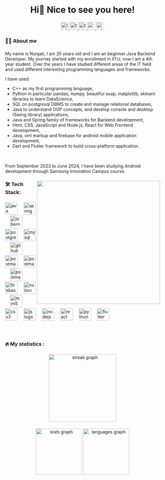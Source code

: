 <br clear="both">
<h1 align="center">Hi👋 Nice to see you here!</h1>

###

<div align="center">
  <a href="https://www.linkedin.com/in/nurgali-khatep-432746276/" target="_blank">
    <img src="https://img.shields.io/static/v1?message=LinkedIn&logo=linkedin&label=&color=0069a0&logoColor=white&labelColor=&style=for-the-badge" height="25" alt="linkedin logo"  />
  </a>
  <a href="https://t.me/khatepnurgali" target="_blank">
    <img src="https://img.shields.io/static/v1?message=Telegram&logo=telegram&label=&color=2CA5E0&logoColor=white&labelColor=&style=for-the-badge" height="25" alt="telegram logo"  />
  </a>
<a href="https://web.telegram.im/#@khatepnurgali" target="_blank">
    <img src="https://img.shields.io/static/v1?message=Telegram-Web&logo=telegram&label=&color=2CA5E0&logoColor=white&labelColor=&style=for-the-badge" height="25" alt="telegram logo"  />
  </a>
  <a href="mailto:nurgali.khatep@gmail.com" target="_blank">
    <img src="https://img.shields.io/static/v1?message=Email&logo=gmail&label=&color=EA4335&logoColor=white&labelColor=&style=for-the-badge" height="25" alt="email logo"  />
  </a>
  <a href="https://wa.me/+7711134882" target="_blank">
    <img src="https://img.shields.io/static/v1?message=WhatsApp&logo=whatsapp&label=&color=25D366&logoColor=white&labelColor=&style=for-the-badge" height="25" alt="whatsapp logo" />
</a>
</div>

###

<h3 align="left">👩‍💻  About me</h3>

###

<p align="left">My name is Nurgali, I am 20 years old and I am an beginner Java Backend Developer. My journey started with my enrollment in IITU, now I am a 4th year student. Over the years I have studied different areas of the IT field and used different interesting programming languages and frameworks. 

I have used: <br/>
- C++ as my first programming language, <br/>
- Python in particular pandas, numpy, beautiful soap, matplotlib, sklearn libraries to learn DataScience, <br/>
- SQL on postgresql DBMS to create and manage relational databases, <br/>
- Java to understand OOP concepts, and develop console and desktop (Swing library) applications, <br/>
- Java and Spring family of frameworks for Backend development, <br/>
- Html, CSS, JavaScript and Node.js, React for Web Frontend development, <br/>
- Java, xml markup and firebase for android mobile application development, <br/> 
- Dart and Flutter framework to build cross-platform application. <br/>
<br/>
<br/>
From September 2023 to June 2024, I have been studying Android development through Samsung Innovation Campus course. 
</p>

###


<img align='right' src="https://media.giphy.com/media/836HiJc7pgzy8iNXCn/giphy.gif" width="400" />

###
<h3 align="left">🛠 Tech Stack:</h3>

###

<div align="left">
  <img src="https://skillicons.dev/icons?i=java" height="40" alt="java logo"  />
  <img width="12" />
   <img src="https://skillicons.dev/icons?i=spring" height="40" alt="spring logo"  />
  <img width="12" />
  <img src="https://skillicons.dev/icons?i=hibernate" height="40" alt="hibernate logo"  />
  <img width="12" />
  <img src="https://skillicons.dev/icons?i=postgres" height="40" alt="postgresql logo"  />
  <img width="12" />
  <img src="https://skillicons.dev/icons?i=mysql" height="40" alt="mysql logo"  />
  <img width="12" />
  <img src="https://skillicons.dev/icons?i=github" height="40" alt="github logo"  />
  <img width="12" />
  <img src="https://skillicons.dev/icons?i=postman" height="40" alt="postman logo"  />
  <img width="12" />
  <img src="https://skillicons.dev/icons?i=maven" height="40" alt="postman logo"  />
  <img width="12" />
  <img src="https://skillicons.dev/icons?i=gradle" height="40" alt="postman logo"  />
  <img width="12" />
  <img src="https://skillicons.dev/icons?i=firebase" height="40" alt="firebase logo"  />
  <img width="12" />
  <img src="https://skillicons.dev/icons?i=notion" height="40" alt="notion logo"  />
  <img width="12" />
  <img src="https://skillicons.dev/icons?i=html" height="40" alt="html5 logo"  />
  <img width="12" />
  <img src="https://skillicons.dev/icons?i=css" height="40" alt="css3 logo"  />
  <img width="12" />
  <img src="https://skillicons.dev/icons?i=js" height="40" alt="js logo"  />
  <img width="12" />
  <img src="https://skillicons.dev/icons?i=nodejs" height="40" alt="nodejs logo"  />
  <img width="12" />
  <img src="https://skillicons.dev/icons?i=react" height="40" alt="react logo"  />
  <img width="12" />
  <img src="https://skillicons.dev/icons?i=py" height="40" alt="python logo"  />
  <img width="12" />
  <img src="https://skillicons.dev/icons?i=flutter" height="40" alt="flutter logo"  />

</div>

###
<br/>
<h3 align="left">🔥   My statistics :</h3>

###

<div align="center">
  <img src="https://streak-stats.demolab.com?user=khatep&locale=en&mode=daily&theme=dark&hide_border=false&border_radius=5&order=3" height="220" alt="streak graph"  />
</div>

###

<div align="center">
  <img src="https://github-readme-stats.vercel.app/api?username=khatep&hide_title=false&hide_rank=false&show_icons=true&include_all_commits=true&count_private=true&disable_animations=false&theme=dracula&locale=en&hide_border=false&order=1" height="150" alt="stats graph"  />
  <img src="https://github-readme-stats.vercel.app/api/top-langs?username=khatep&locale=en&hide_title=false&layout=compact&card_width=320&langs_count=5&theme=dracula&hide_border=false&order=2" height="150" alt="languages graph"  />
</div>

###

